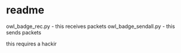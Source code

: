 # readme

owl_badge_rec.py - this receives packets
owl_badge_sendall.py - this sends packets

this requires a hackir
